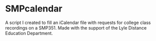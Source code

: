 # SMPcalendar
A script I created to fill an iCalendar file with requests for college class recordings on a SMP351. Made with the support of the Lyle Distance Education Department.
